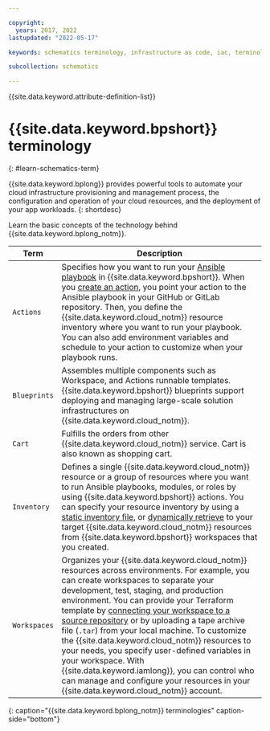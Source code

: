 ```yaml
---

copyright:
  years: 2017, 2022
lastupdated: "2022-05-17"

keywords: schematics terminology, infrastructure as code, iac, terminology, 

subcollection: schematics

---
```


{{site.data.keyword.attribute-definition-list}}

# {{site.data.keyword.bpshort}} terminology
{: #learn-schematics-term} 

{{site.data.keyword.bplong}} provides powerful tools to automate your cloud infrastructure provisioning and management process, the configuration and operation of your cloud resources, and the deployment of your app workloads.
{: shortdesc}

Learn the basic concepts of the technology behind {{site.data.keyword.bplong_notm}}.

| Term | Description |
| --- | --- |
| `Actions` | Specifies how you want to run your [Ansible playbook](/docs/schematics?topic=schematics-getting-started-ansible) in {{site.data.keyword.bpshort}}. When you [create an action](/docs/schematics?topic=schematics-action-setup#create-action), you point your action to the Ansible playbook in your GitHub or GitLab repository. Then, you define the {{site.data.keyword.cloud_notm}} resource inventory where you want to run your playbook. You can also add environment variables and schedule to your action to customize when your playbook runs. |
| `Blueprints` | Assembles multiple components such as Workspace, and Actions runnable templates. {{site.data.keyword.bpshort}} blueprints support deploying and managing large-scale solution infrastructures on {{site.data.keyword.cloud_notm}}. |
| `Cart` | Fulfills the orders from other {{site.data.keyword.cloud_notm}} service. Cart is also known as shopping cart.|
| `Inventory` | Defines a single {{site.data.keyword.cloud_notm}} resource or a group of resources where you want to run Ansible playbooks, modules, or roles by using {{site.data.keyword.bpshort}} actions. You can specify your resource inventory by using a [static inventory file](/docs/schematics?topic=schematics-inventories-setup#static-inv), or [dynamically retrieve](/docs/schematics?topic=schematics-inventories-setup#dynamic-inv) to your target {{site.data.keyword.cloud_notm}} resources from {{site.data.keyword.bpshort}} workspaces that you created.|
| `Workspaces` | Organizes your {{site.data.keyword.cloud_notm}} resources across environments. For example, you can create workspaces to separate your development, test, staging, and production environment. You can provide your Terraform template by [connecting your workspace to a source repository](/docs/schematics?topic=schematics-workspace-setup&interface=ui) or by uploading a tape archive file (`.tar`) from your local machine. To customize the {{site.data.keyword.cloud_notm}} resources to your needs, you specify user-defined variables in your workspace. With {{site.data.keyword.iamlong}}, you can control who can manage and configure your resources in your {{site.data.keyword.cloud_notm}} account. |
{: caption="{{site.data.keyword.bplong_notm}} terminologies" caption-side="bottom"}
